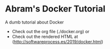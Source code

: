 # Abram's Docker Tutorial

A dumb tutorial about Docker

* Check out the org file (./docker.org) or
* Check out the rendered HTML at (http://softwareprocess.es/2019/docker.html)
